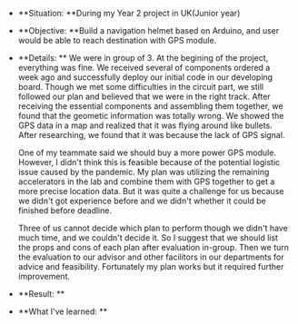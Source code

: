 + **Situation: **During my Year 2 project in UK(Junior year)

+ **Objective: **Build a navigation helmet based on Arduino, and user would be able to reach destination with GPS module.

+ **Details: ** We were in group of 3. At the begining of the project, everything was fine. We received several of components ordered a week ago and successfully deploy our initial code in our developing board. Though we met some difficulties in the circuit part, we still followed our plan and believed that we were in the right track.
  After receiving the essential components and assembling them together, we found that the geometic information was totally wrong. We showed the GPS data in a map and realized that it was flying around like bullets. After researching, we found that it was because the lack of GPS signal.

  One of my teammate said we should buy a more power GPS module. However, I didn't think this is feasible because of the potential logistic issue caused by the pandemic. My plan was utilizing the remaining accelerators in the lab and combine them with GPS together to get a more precise location data. But it was quite a challenge for us because we didn't got experience before and we didn't whether it could be finished before deadline.

  Three of us cannot decide which plan to perform though we didn't have much time, and we couldn't decide it. So I suggest that we should list the props and cons of each plan after evaluation in-group. Then we turn the evaluation to our advisor and other facilitors in our departments for advice and feasibility. Fortunately my plan works but it required further improvement. 

+ **Result: **

+ **What I've learned: **